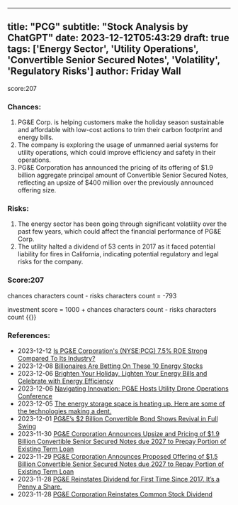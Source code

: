 
---
title: "PCG"
subtitle: "Stock Analysis by ChatGPT"
date: 2023-12-12T05:43:29
draft: true
tags: ['Energy Sector', 'Utility Operations', 'Convertible Senior Secured Notes', 'Volatility', 'Regulatory Risks']
author: Friday Wall
---

score:207
### Chances:
1. PG&E Corp. is helping customers make the holiday season sustainable and affordable with low-cost actions to trim their carbon footprint and energy bills.
2. The company is exploring the usage of unmanned aerial systems for utility operations, which could improve efficiency and safety in their operations.
3. PG&E Corporation has announced the pricing of its offering of $1.9 billion aggregate principal amount of Convertible Senior Secured Notes, reflecting an upsize of $400 million over the previously announced offering size.
### Risks:
1. The energy sector has been going through significant volatility over the past few years, which could affect the financial performance of PG&E Corp.
2. The utility halted a dividend of 53 cents in 2017 as it faced potential liability for fires in California, indicating potential regulatory and legal risks for the company.
### Score:207
chances characters count - risks characters count = -793

investment score = 1000 + chances characters count - risks characters count
{{<tradingview symbol="NYSE:PCG">}}
### References:
- 2023-12-12 [Is PG&E Corporation's (NYSE:PCG) 7.5% ROE Strong Compared To Its Industry?](https://finance.yahoo.com/news/pg-e-corporations-nyse-pcg-184459924.html)
- 2023-12-08 [Billionaires Are Betting On These 10 Energy Stocks](https://finance.yahoo.com/news/billionaires-betting-10-energy-stocks-084758875.html)
- 2023-12-06 [Brighten Your Holiday, Lighten Your Energy Bills and Celebrate with Energy Efficiency](https://finance.yahoo.com/news/brighten-holiday-lighten-energy-bills-193000948.html)
- 2023-12-06 [Navigating Innovation: PG&E Hosts Utility Drone Operations Conference](https://finance.yahoo.com/news/navigating-innovation-pg-e-hosts-161500488.html)
- 2023-12-05 [The energy storage space is heating up. Here are some of the technologies making a dent.](https://www.utilitydive.com/news/energy-storage-long-duration-hydrogen-iron-air-zinc-gravity/698158/)
- 2023-12-01 [PG&E’s $2 Billion Convertible Bond Shows Revival in Full Swing](https://finance.yahoo.com/news/pg-e-2-billion-convertible-204658737.html)
- 2023-11-30 [PG&E Corporation Announces Upsize and Pricing of $1.9 Billion Convertible Senior Secured Notes due 2027 to Prepay Portion of Existing Term Loan](https://finance.yahoo.com/news/pg-e-corporation-announces-upsize-034500652.html)
- 2023-11-29 [PG&E Corporation Announces Proposed Offering of $1.5 Billion Convertible Senior Secured Notes due 2027 to Repay Portion of Existing Term Loan](https://finance.yahoo.com/news/pg-e-corporation-announces-proposed-114500230.html)
- 2023-11-28 [PG&E Reinstates Dividend for First Time Since 2017. It’s a Penny a Share.](https://finance.yahoo.com/m/3b046e0d-b685-34d8-ae5c-367a0efb77ca/pg%26e-reinstates-dividend-for.html)
- 2023-11-28 [PG&E Corporation Reinstates Common Stock Dividend](https://finance.yahoo.com/news/pg-e-corporation-reinstates-common-130000618.html)


                
